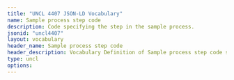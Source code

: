 ```yaml
---
title: "UNCL 4407 JSON-LD Vocabulary"
name: Sample process step code
description: Code specifying the step in the sample process.
jsonid: "uncl4407"
layout: vocabulary
header_name: Sample process step code
header_description: Vocabulary Definition of Sample process step code semantics in HTML format. JSON-LD format is available at [uncl4407.jsonld](/vocabulary/uncl4407.jsonld)
type: uncl
options:
---
```

